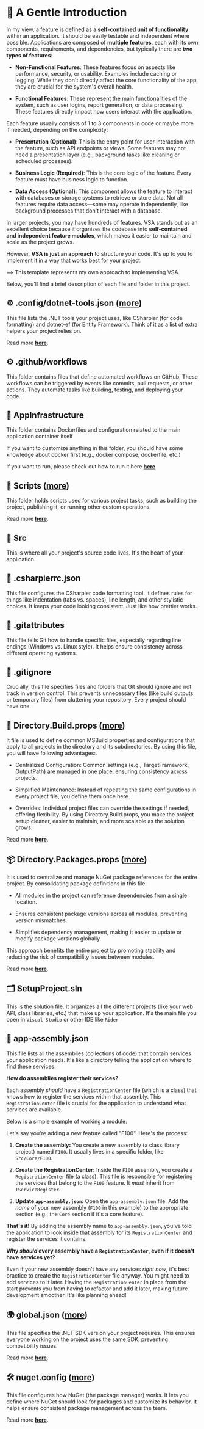 # 🦄 A Gentle Introduction

In my view, a feature is defined as a **self-contained unit of functionality** within an application. It should be easily testable and independent where possible. Applications are composed of **multiple features**, each with its own components, requirements, and dependencies, but typically there are **two types of features**:

- **Non-Functional Features**: These features focus on aspects like performance, security, or usability. Examples include caching or logging. While they don't directly affect the core functionality of the app, they are crucial for the system's overall health.

- **Functional Features**: These represent the main functionalities of the system, such as user logins, report generation, or data processing. These features directly impact how users interact with the application.

Each feature usually consists of 1 to 3 components in code or maybe more if needed, depending on the complexity:

- **Presentation (Optional)**: This is the entry point for user interaction with the feature, such as API endpoints or views. Some features may not need a presentation layer (e.g., background tasks like cleaning or scheduled processes).

- **Business Logic (Required)**: This is the core logic of the feature. Every feature must have business logic to function.

- **Data Access (Optional)**: This component allows the feature to interact with databases or storage systems to retrieve or store data. Not all features require data access—some may operate independently, like background processes that don't interact with a database.

In larger projects, you may have hundreds of features. VSA stands out as an excellent choice because it organizes the codebase into **self-contained and independent feature modules**, which makes it easier to maintain and scale as the project grows.

However, **VSA is just an approach** to structure your code. It's up to you to implement it in a way that works best for your project.

==> This template represents my own approach to implementing VSA.

Below, you'll find a brief description of each file and folder in this project.

## ⚙️ .config/dotnet-tools.json ([more](DotnetToolConfig.md))

This file lists the .NET tools your project uses, like CSharpier (for code formatting) and dotnet-ef (for Entity Framework). Think of it as a list of extra helpers your project relies on.

Read more [**here**](DotnetToolConfig.md).

## ⚙️ .github/workflows

This folder contains files that define automated workflows on GitHub. These workflows can be triggered by events like commits, pull requests, or other actions. They automate tasks like building, testing, and deploying your code.

## 📂 AppInfrastructure

This folder contains Dockerfiles and configuration related to the main application container itself

If you want to customize anything in this folder, you should have some knowledge about docker first (e.g., docker compose, dockerfile, etc.)

If you want to run, please check out how to run it here [**here**](RunDockerStack.md)

## 📂 Scripts ([more](CustomizeScript.md))

This folder holds scripts used for various project tasks, such as building the project, publishing it, or running other custom operations.

Read more [**here**](CustomizeScript.md).

## 📂 Src

This is where all your project's source code lives. It's the heart of your application.

## 🔧 .csharpierrc.json

This file configures the CSharpier code formatting tool. It defines rules for things like indentation (tabs vs. spaces), line length, and other stylistic choices. It keeps your code looking consistent. Just like how prettier works.

## 🔴 .gitattributes

This file tells Git how to handle specific files, especially regarding line endings (Windows vs. Linux style). It helps ensure consistency across different operating systems.

## 🔴 .gitignore

Crucially, this file specifies files and folders that Git should ignore and not track in version control. This prevents unnecessary files (like build outputs or temporary files) from cluttering your repository. Every project should have one.

## 📂 Directory.Build.props ([more](DirectoryBuildProps.md))

It file is used to define common MSBuild properties and configurations that apply to all projects in the directory and its subdirectories. By using this file, you will have following advantages:.

- Centralized Configuration: Common settings (e.g., TargetFramework, OutputPath) are managed in one place, ensuring consistency across projects.

- Simplified Maintenance: Instead of repeating the same configurations in every project file, you define them once here.

- Overrides: Individual project files can override the settings if needed, offering flexibility.
  By using Directory.Build.props, you make the project setup cleaner, easier to maintain, and more scalable as the solution grows.

Read more [**here**](DirectoryBuildProps.md).

## 📦 Directory.Packages.props ([more](DirectoryPackagesProps.md))

It is used to centralize and manage NuGet package references for the entire project. By consolidating package definitions in this file:

- All modules in the project can reference dependencies from a single location.

- Ensures consistent package versions across all modules, preventing version mismatches.

- Simplifies dependency management, making it easier to update or modify package versions globally.

This approach benefits the entire project by promoting stability and reducing the risk of compatibility issues between modules.

Read more [**here**](DirectoryPackagesProps.md).

## 🗂️ SetupProject.sln

This is the solution file. It organizes all the different projects (like your web API, class libraries, etc.) that make up your application. It's the main file you open in `Visual Studio` or other IDE like `Rider`

## 🔧 app-assembly.json

This file lists all the assemblies (collections of code) that contain services your application needs. It's like a directory telling the application where to find these services.

**How do assemblies register their services?**

Each assembly _should_ have a `RegistrationCenter` file (which is a class) that knows how to register the services within that assembly. This `RegistrationCenter` file is crucial for the application to understand what services are available.

Below is a simple example of working a module:

Let's say you're adding a new feature called "F100". Here's the process:

1. **Create the assembly:** You create a new assembly (a class library project) named `F100`. It usually lives in a specific folder, like `Src/Core/F100`.

2. **Create the RegistrationCenter:** Inside the `F100` assembly, you create a `RegistrationCenter` file (a class). This file is responsible for registering the services that belong to the `F100` feature. It _must_ inherit from `IServiceRegister`.

3. **Update `app-assembly.json`:** Open the `app-assembly.json` file. Add the _name_ of your new assembly (`F100` in this example) to the appropriate section (e.g., the `Core` section if it's a core feature).

**That's it!** By adding the assembly name to `app-assembly.json`, you've told the application to look inside that assembly for its `RegistrationCenter` and register the services it contains.

**Why _should_ every assembly have a `RegistrationCenter`, even if it doesn't have services yet?**

Even if your new assembly doesn't have any services _right now_, it's best practice to create the `RegistrationCenter` file anyway. You might need to add services to it later. Having the `RegistrationCenter` in place from the start prevents you from having to refactor and add it later, making future development smoother. It's like planning ahead!

## 🌍 global.json ([more](GlobalJson.md))

This file specifies the .NET SDK version your project requires. This ensures everyone working on the project uses the same SDK, preventing compatibility issues.

Read more [**here**](GlobalJson.md).

## 🛠️ nuget.config ([more](NugetConfig.md))

This file configures how NuGet (the package manager) works. It lets you define where NuGet should look for packages and customize its behavior. It helps ensure consistent package management across the team.

Read more [**here**](NugetConfig.md).
